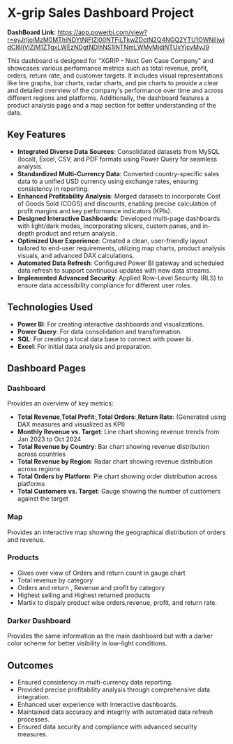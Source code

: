 # X-grip Sales Dashboard Project
**DashBoard Link**: https://app.powerbi.com/view?r=eyJrIjoiMzM0MThiNDYtNjFlZi00NTFjLTkwZDctN2Q4NGQ2YTU1OWNiIiwidCI6IjViZjM1ZTgxLWEzNDgtNDlhNS1iNTNmLWMyMjdjNTUxYjcyMyJ9

This dashboard is designed for "XGRIP - Next Gen Case Company" and showcases various performance metrics such as total revenue, profit, orders, return rate, and customer targets. It includes visual representations like line graphs, bar charts, radar charts, and pie charts to provide a clear and detailed overview of the company's performance over time and across different regions and platforms. Additionally, the dashboard features a product analysis page and a map section for better understanding of the data.
## Key Features

- **Integrated Diverse Data Sources**: Consolidated datasets from  MySQL (local), Excel, CSV, and PDF formats using Power Query for seamless analysis.
- **Standardized Multi-Currency Data**: Converted country-specific sales data to a unified USD currency using exchange rates, ensuring consistency in reporting.
- **Enhanced Profitability Analysis**: Merged datasets to incorporate Cost of Goods Sold (COGS) and discounts, enabling precise calculation of profit margins and key performance indicators (KPIs).
- **Designed Interactive Dashboards**: Developed multi-page dashboards with light/dark modes, incorporating slicers, custom panes, and in-depth product and return analysis.
- **Optimized User Experience**: Created a clean, user-friendly layout tailored to end-user requirements, utilizing map charts, product analysis visuals, and advanced DAX calculations.
- **Automated Data Refresh**: Configured Power BI gateway and scheduled data refresh to support continuous updates with new data streams.
- **Implemented Advanced Security**: Applied Row-Level Security (RLS) to ensure data accessibility compliance for different user roles.

## Technologies Used

- **Power BI**: For creating interactive dashboards and visualizations.
- **Power Query**: For data consolidation and transformation.
- **SQL**: For creating a local data base to connect with power bi.
- **Excel**: For initial data analysis and preparation.

## Dashboard Pages

### Dashboard
Provides an overview of key metrics:
- **Total Revenue**,**Total Profit**:,**Total Orders**:,**Return Rate**: (Generated using DAX measures and visualized as KPI)
- **Monthly Revenue vs. Target**: Line chart showing revenue trends from Jan 2023 to Oct 2024
- **Total Revenue by Country**: Bar chart showing revenue distribution across countries
- **Total Revenue by Region**: Radar chart showing revenue distribution across regions
- **Total Orders by Platform**: Pie chart showing order distribution across platforms
- **Total Customers vs. Target**: Gauge showing the number of customers against the target

### Map
Provides an interactive map showing the geographical distribution of orders and revenue.

### Products
- Gives over view of Orders and return count in gauge chart
- Total revenue by category
- Orders and return , Revenue and profit by category
- Highest selling and Highest returned products
- Martix to dispaly product wise orders,revenue, profit, and return rate.

### Darker Dashboard
Provides the same information as the main dashboard but with a darker color scheme for better visibility in low-light conditions.

## Outcomes

- Ensured consistency in multi-currency data reporting.
- Provided precise profitability analysis through comprehensive data integration.
- Enhanced user experience with interactive dashboards.
- Maintained data accuracy and integrity with automated data refresh processes.
- Ensured data security and compliance with advanced security measures.



